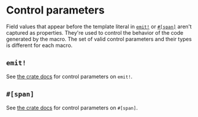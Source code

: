 # Control parameters

Field values that appear before the template literal in [`emit!`](https://docs.rs/emit/0.11.6/emit/macro.emit.html) or [`#[span]`](https://docs.rs/emit/0.11.6/emit/attr.span.html) aren't captured as properties. They're used to control the behavior of the code generated by the macro. The set of valid control parameters and their types is different for each macro.

## `emit!`

See [the crate docs](https://docs.rs/emit/0.11.6/emit/macro.emit.html#control-parameters) for control parameters on `emit!`.

## `#[span]`

See [the crate docs](https://docs.rs/emit/0.11.6/emit/attr.span.html#control-parameters) for control parameters on `#[span]`.
